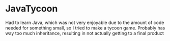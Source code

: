 # JavaTycoon
Had to learn Java, which was not very enjoyable due to the amount of code needed for something small, so I tried to make a tycoon game. Probably has way too much inheritance, resulting in not actually getting to a final product
